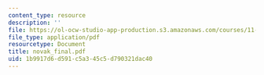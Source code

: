 ```yaml
---
content_type: resource
description: ''
file: https://ol-ocw-studio-app-production.s3.amazonaws.com/courses/11-947-new-century-cities-real-estate-digital-technology-and-design-fall-2004/1b9917d6d591c5a345c5d790321dac40_novak_final.pdf
file_type: application/pdf
resourcetype: Document
title: novak_final.pdf
uid: 1b9917d6-d591-c5a3-45c5-d790321dac40
---
```

